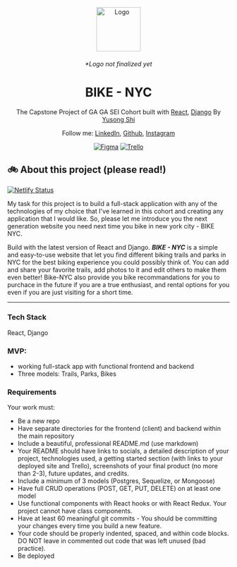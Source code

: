 <div align="center">
  <img alt="Logo" src="https://yusong.space/wp-content/uploads/2022/05/Ellipse-1.png" width="100" />
  <h6>*Logo not finalized yet<h6>
</div>
<h1 align="center">
  BIKE - NYC 
</h1>
<p align="center">
  The Capstone Project of GA GA SEI Cohort built with <a href="https://reactjs.org/" target="_blank">React</a>, <a href="https://www.djangoproject.com/" target="_blank">Django</a> By <a href="https://www.yusong.space/" target="_blank">Yusong Shi</a>
</p>
<p align="center">
  Follow me:
  <a href="https://www.linkedin.com/in/yusongshi/" target="_blank">LinkedIn</a>,
  <a href="https://github.com/yusongsh" target="_blank">Github</a>,
  <a href="https://www.instagram.com/jackeeeeshi/" target="_blank">Instagram</a>
</p>
<div align="center">
  
  [![Figma](https://img.shields.io/badge/-figma-%231B1F22.svg?style=for-the-badge&logo=figma&logoColor=FFFFFF)](https://www.figma.com/proto/Iy9jKtS96TfybPHZSwndzo/Bike-NYC---P4?page-id=0%3A1&node-id=3%3A2&viewport=273%2C48%2C0.18&scaling=scale-down&starting-point-node-id=3%3A2)
  [![Trello](https://img.shields.io/badge/-Trello-0052CC?style=for-the-badge&logo=Trello&logoColor=FFFFFF)](https://trello.com/b/pse5mXnf/bike-nyc)

</div>
    
<!-- ![demo](demo.png) -->

## 🚲 About this project (please read!)

[![Netlify Status](https://api.netlify.com/api/v1/badges/a6d6a581-2a28-4361-8019-bf49a8725d10/deploy-status)](https://genuine-strudel-a580d7.netlify.app/)

My task for this project is to build a full-stack application with any of the technologies of my choice that I've learned in this cohort and creating any application that I would like. So, please let me introduce you the next generation website you need next time you bike in new york city - BIKE NYC.

Build with the latest version of React and Django. **_BIKE - NYC_** is a simple and easy-to-use website that let you find different biking trails and parks in NYC for the best biking experience you could possibly think of. You can add and share your favorite trails, add photos to it and edit others to make them even better! Bike-NYC also provide you bike recommandations for you to purchace in the future if you are a true enthusiast, and rental options for you even if you are just visiting for a short time.

---

### Tech Stack

React, Django

### MVP:

- working full-stack app with functional frontend and backend
- Three models: Trails, Parks, Bikes

### Requirements

Your work must:

- Be a new repo
- Have separate directories for the frontend (client) and backend within the main repository
- Include a beautiful, professional README.md (use markdown)
- Your README should have links to socials, a detailed description of your project, technologies used, a getting started section (with links to your deployed site and Trello), screenshots of your final product (no more than 2-3), future updates, and credits.
- Include a minimum of 3 models (Postgres, Sequelize, or Mongoose)
- Have full CRUD operations (POST, GET, PUT, DELETE) on at least one model
- Use functional components with React hooks or with React Redux. Your project cannot have class components.
- Have at least 60 meaningful git commits - You should be committing your changes every time you build a new feature.
- Your code should be properly indented, spaced, and within code blocks. DO NOT leave in commented out code that was left unused (bad practice).
- Be deployed
